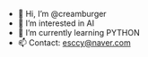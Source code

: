 - 👋 Hi, I’m @creamburger
- 👀 I’m interested in AI
- 🌱 I’m currently learning PYTHON
- 📫 Contact: esccy@naver.com

<!---
creamburger/creamburger is a ✨ special ✨ repository because its `README.md` (this file) appears on your GitHub profile.
You can click the Preview link to take a look at your changes.
--->
